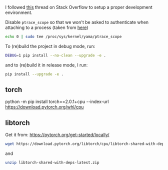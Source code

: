 I followed [this](https://stackoverflow.com/questions/71125094/debug-a-python-c-c-pybind11-extension-in-vscode-linux) thread on Stack Overflow to setup a proper development environment.


Disable `ptrace_scope` so that we won't be asked to authenticate when attaching to a process (taken from [here](https://github.com/Microsoft/MIEngine/wiki/Troubleshoot-attaching-to-processes-using-GDB))
```bash
echo 0 | sudo tee /proc/sys/kernel/yama/ptrace_scope
```

To (re)build the project in debug mode, run:
```bash
DEBUG=1 pip install --no-clean --upgrade -e .
```

and to (re)build it in release mode, I run:
```bash
pip install --upgrade -e .
```

## torch
python -m pip install torch==2.0.1+cpu --index-url https://download.pytorch.org/whl/cpu

## libtorch
Get it from: https://pytorch.org/get-started/locally/
```bash
wget https://download.pytorch.org/libtorch/cpu/libtorch-shared-with-deps-latest.zip 
```
and
```bash
unzip libtorch-shared-with-deps-latest.zip
```